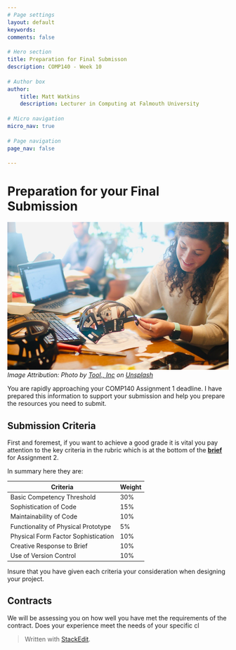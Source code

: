 ```yaml
---
# Page settings
layout: default
keywords:
comments: false

# Hero section
title: Preparation for Final Submisson
description: COMP140 - Week 10

# Author box
author:
    title: Matt Watkins
    description: Lecturer in Computing at Falmouth University

# Micro navigation
micro_nav: true

# Page navigation
page_nav: false

---
```


# Preparation for your Final Submission

![Finalising a prototype](images/submission.jpg)
*Image Attribution: Photo by [Tool., Inc](https://unsplash.com/@tool_inc?utm_source=unsplash&utm_medium=referral&utm_content=creditCopyText) on [Unsplash](https://unsplash.com/s/photos/prototype?utm_source=unsplash&utm_medium=referral&utm_content=creditCopyText)*

You are rapidly approaching your COMP140 Assignment 1 deadline. I have prepared this information to support your submission and help you prepare the resources you need to submit.

## Submission Criteria

First and foremest, if you want to achieve a good grade it is vital you pay attention to the key criteria in the rubric which is at the bottom of the **[brief](https://learningspace.falmouth.ac.uk/mod/resource/view.php?id=228190)** for Assignment 2.

In summary here they are:

|Criteria |Weight |
|--|--|
|Basic Competency Threshold  | 30% |
|Sophistication of Code| 15% |
|Maintainability of Code| 10% |
|Functionality of Physical Prototype| 5% |
|Physical Form Factor Sophistication| 10% |
|Creative Response to Brief| 10% |
|Use of Version Control| 10% |

Insure that you have given each criteria your consideration when designing your project.

## Contracts

We will be assessing you on how well you have met the requirements of the contract. Does your experience meet the needs of your specific cl



> Written with [StackEdit](https://stackedit.io/).
<!--stackedit_data:
eyJoaXN0b3J5IjpbLTY3NDQ2OTQ3Nyw4MzA1NzY0NjQsMjM1NT
k2NDI2XX0=
-->